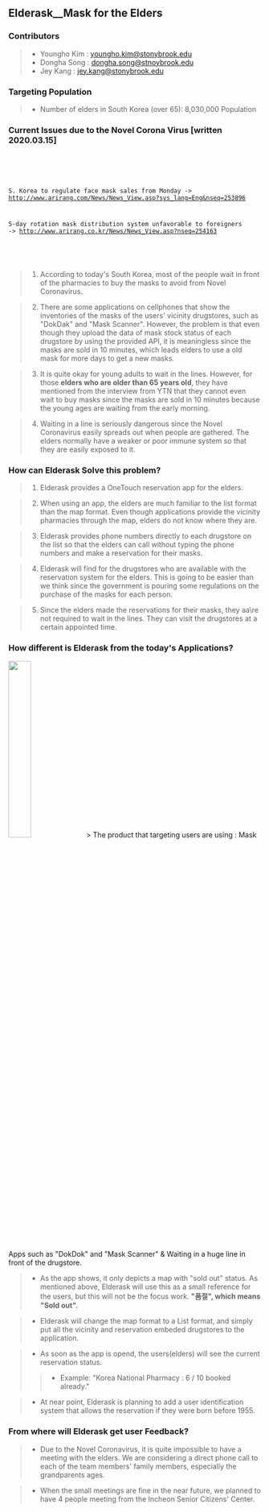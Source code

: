 ## Elderask__Mask for the Elders

### Contributors
 > - Youngho Kim : youngho.kim@stonybrook.edu
 > - Dongha Song : dongha.song@stnoybrook.edu
 > - Jey Kang    : jey.kang@stonybrook.edu


### Targeting Population
 > * Number of elders in South Korea (over 65): 8,030,000 Population

 ### Current Issues due to the Novel Corona Virus [written 2020.03.15]
 <code>
 <pre>
 
  S. Korea to regulate face mask sales from Monday
  -> http://www.arirang.com/News/News_View.asp?sys_lang=Eng&nseq=253896
  
  5-day rotation mask distribution system unfavorable to foreigners
  -> http://www.arirang.co.kr/News/News_View.asp?nseq=254163
 
 </code>
 </pre>
 
 >  1. According to today's South Korea, most of the people wait in front of the pharmacies to buy the masks to avoid from Novel Coronavirus. 

 >  2. There are some applications on cellphones that show the inventories of the masks of the users' vicinity drugstores, such as "DokDak" and "Mask Scanner". However, the problem is that even though they upload the data of mask stock status of each drugstore by using the provided API, it is meaningless since the masks are sold in 10 minutes, which leads elders to use a old mask for more days to get a new masks.

 >  3. It is quite okay for young adults to wait in the lines. However, for those **elders who are older than 65 years old**, they have mentioned from the interview from YTN that they cannot even wait to buy masks since the masks are sold in 10 minutes because the young ages are waiting from the early morning.
 
 >  4. Waiting in a line is seriously dangerous since the Novel Coronavirus easily spreads out when people are gathered. The elders normally have a weaker or poor immune system so that they are easily exposed to it. 
 
### How can Elderask Solve this problem?
 >  1. Elderask provides a OneTouch reservation app for the elders.
 
 >  2. When using an app, the elders are much familiar to the list format than the map format. Even though applications provide the vicinity pharmacies through the map, elders do not know where they are.
 
 >  3. Elderask provides phone numbers directly to each drugstore on the list so that the elders can call without typing the phone numbers and make a reservation for their masks.
 
 >  4. Elderask will find for the drugstores who are available with the reservation system for the elders. This is going to be easier than we think since the government is pouring some regulations on the purchase of the masks for each person.
 
 >  5. Since the elders made the reservations for their masks, they aa\re not required to wait in the lines. They can visit the drugstores at a certain appointed time.
 
### How different is Elderask from the today's Applications?
<img src="https://user-images.githubusercontent.com/44015667/76699504-53f5f180-66f1-11ea-97cb-d402b19c8e9c.png" width="30%">
 > The product that targeting users are using : Mask Apps such as "DokDok" and "Mask Scanner" & Waiting in a huge line in front of the drugstore.  
 
 > - As the app shows, it only depicts a map with "sold out" status. As mentioned above, Elderask will use this as a small reference for the users, but this will not be the focus work. **"품절", which means "Sold out".**

 > - Elderask will change the map format to a List format, and simply put all the vicinity and reservation embeded drugstores to the application. 
 
 > - As soon as the app is opend, the users(elders) will see the current reservation status.
 > > - Example: "Korea National Pharmacy : 6 / 10 booked already."
 
 > - At near point, Elderask is planning to add a user identification system that allows the reservation if they were born before 1955.
 
### From where will Elderask get user Feedback?

 > - Due to the Novel Coronavirus, it is quite impossible to have a meeting with the elders. We are considering a direct phone call to each of the team members' family members, especially the grandparents ages. 
 
 > - When the small meetings are fine in the near future, we planned to have 4 people meeting from the Incheon Senior Citizens' Center.
 

